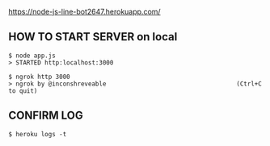 https://node-js-line-bot2647.herokuapp.com/

## HOW TO START SERVER on local

```
$ node app.js
> STARTED http:localhost:3000

$ ngrok http 3000
> ngrok by @inconshreveable                                    (Ctrl+C to quit)
```

## CONFIRM LOG

`$ heroku logs -t`
